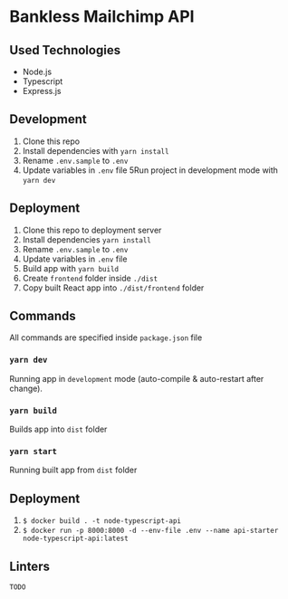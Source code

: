 # Bankless Mailchimp API

## Used Technologies
- Node.js
- Typescript
- Express.js

## Development
1. Clone this repo
2. Install dependencies with `yarn install`
3. Rename `.env.sample` to `.env`
4. Update variables in `.env` file
5Run project in development mode with `yarn dev`

## Deployment

1. Clone this repo to deployment server
2. Install dependencies `yarn install`
3. Rename `.env.sample` to `.env`
4. Update variables in `.env` file
5. Build app with `yarn build`
6. Create `frontend` folder inside `./dist`
7. Copy built React app into `./dist/frontend` folder


## Commands
All commands are specified inside `package.json` file

### `yarn dev`
Running app in `development` mode (auto-compile & auto-restart after change). 

### `yarn build`
Builds app into `dist` folder

### `yarn start`
Running built app from `dist` folder


## Deployment
1. `$ docker build . -t node-typescript-api`
2. `$ docker run -p 8000:8000 -d --env-file .env --name api-starter node-typescript-api:latest`


## Linters
`TODO`
